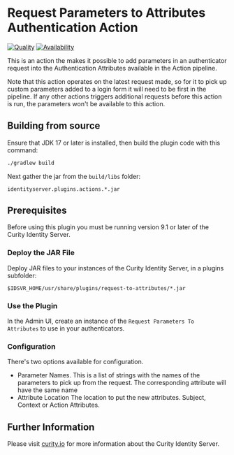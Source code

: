 # Request Parameters to Attributes Authentication Action

[![Quality](https://img.shields.io/badge/quality-demo-yellow)](https://curity.io/resources/code-examples/status/)
[![Availability](https://img.shields.io/badge/availability-source-blue)](https://curity.io/resources/code-examples/status/)

This is an action the makes it possible to add parameters in an authenticator request into the Authentication Attributes available in the Action pipeline. 

Note that this action operates on the latest request made, so for it to pick up custom parameters added to a login form it will need to be first in the pipeline. If any other actions triggers additional requests before this action is run, the parameters won't be available to this action.

## Building from source

Ensure that JDK 17 or later is installed, then build the plugin code with this command:

```bash
./gradlew build
```

Next gather the jar from the `build/libs` folder:

```text
identityserver.plugins.actions.*.jar
```

## Prerequisites

Before using this plugin you must be running version 9.1 or later of the Curity Identity Server.


### Deploy the JAR File

Deploy JAR files to your instances of the Curity Identity Server, in a plugins subfolder:

```text
$IDSVR_HOME/usr/share/plugins/request-to-attributes/*.jar
```

### Use the Plugin

In the Admin UI, create an instance of the `Request Parameters To Attributes` to use in your authenticators.

### Configuration

There's two options available for configuration.
 - Parameter Names.
 This is a list of strings with the names of the parameters to pick up from the request. The corresponding attribute will have the same name
 - Attribute Location
 The location to put the new attributes. Subject, Context or Action Attributes.

## Further Information

Please visit [curity.io](https://curity.io/) for more information about the Curity Identity Server.